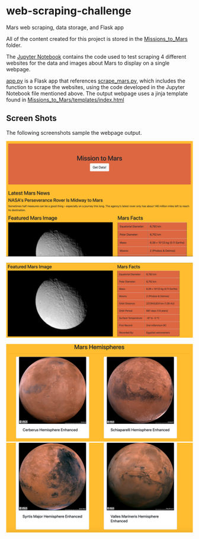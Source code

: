 # web-scraping-challenge
Mars web scraping, data storage, and Flask app

All of the content created for this project is stored in the [Missions_to_Mars](Missions_to_Mars) folder.

The [Jupyter Notebook](Mission_to_Mars/mission_to_mars.ipynb) contains the code used to test scraping 4 different websites for the data and images about Mars to display on a single webpage.

[app.py](Missions_to_Mars/app.py) is a Flask app that references [scrape_mars.py](Missions_to_Mars/scrape_mars.py), which includes the function to scrape the websites, using the code developed in the Jupyter Notebook file mentioned above. The output webpage uses a jinja template found in [Missions_to_Mars/templates/index.html](Missions_to_Mars/templates/index.html)

## Screen Shots

The following screenshots sample the webpage output.

![Website top](Missions_to_Mars/Resources/screenshots/Mars_SS_top.png)

![Featured image and Mars Facts](Missions_to_Mars/Resources/screenshots/Mars_SS_image_facts.png)

![Hemispheres top row](Missions_to_Mars/Resources/screenshots/Mars_SS_Hemispheres_1.png)
![Hemispheres bottom row](Missions_to_Mars/Resources/screenshots/Mars_SS_Hemispheres_2.png)